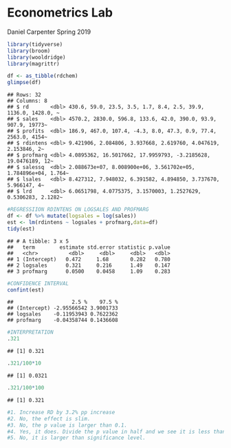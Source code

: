 Econometrics Lab
================
Daniel Carpenter
Spring 2019

``` r
library(tidyverse)
library(broom)
library(wooldridge)
library(magrittr)

df <- as_tibble(rdchem)
glimpse(df)
```

    ## Rows: 32
    ## Columns: 8
    ## $ rd       <dbl> 430.6, 59.0, 23.5, 3.5, 1.7, 8.4, 2.5, 39.9, 1136.0, 1428.0, ~
    ## $ sales    <dbl> 4570.2, 2830.0, 596.8, 133.6, 42.0, 390.0, 93.9, 907.9, 19773~
    ## $ profits  <dbl> 186.9, 467.0, 107.4, -4.3, 8.0, 47.3, 0.9, 77.4, 2563.0, 4154~
    ## $ rdintens <dbl> 9.421906, 2.084806, 3.937668, 2.619760, 4.047619, 2.153846, 2~
    ## $ profmarg <dbl> 4.0895362, 16.5017662, 17.9959793, -3.2185628, 19.0476189, 12~
    ## $ salessq  <dbl> 2.088673e+07, 8.008900e+06, 3.561702e+05, 1.784896e+04, 1.764~
    ## $ lsales   <dbl> 8.427312, 7.948032, 6.391582, 4.894850, 3.737670, 5.966147, 4~
    ## $ lrd      <dbl> 6.0651798, 4.0775375, 3.1570003, 1.2527629, 0.5306283, 2.1282~

``` r
#REGRESSIION RDINTENS ON LOGSALES AND PROFMARG
df <- df %>% mutate(logsales = log(sales))
est <- lm(rdintens ~ logsales + profmarg,data=df)
tidy(est)
```

    ## # A tibble: 3 x 5
    ##   term        estimate std.error statistic p.value
    ##   <chr>          <dbl>     <dbl>     <dbl>   <dbl>
    ## 1 (Intercept)   0.472     1.68       0.282   0.780
    ## 2 logsales      0.321     0.216      1.49    0.147
    ## 3 profmarg      0.0500    0.0458     1.09    0.283

``` r
#CONFIDENCE INTERVAL
confint(est)
```

    ##                   2.5 %    97.5 %
    ## (Intercept) -2.95566542 3.9001733
    ## logsales    -0.11953943 0.7622362
    ## profmarg    -0.04358744 0.1436608

``` r
#INTERPRETATION
.321
```

    ## [1] 0.321

``` r
.321/100*10
```

    ## [1] 0.0321

``` r
.321/100*100
```

    ## [1] 0.321

``` r
#1. Increase RD by 3.2% pp increase
#2. No, the effect is slim.
#3. No, the p value is larger than 0.1.
#4. Yes, it does. Divide the p value in half and we see it is less than p level of significance.
#5. No, it is larger than significance level.
```
